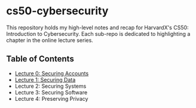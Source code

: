 # cs50-cybersecurity
This repository holds my high-level notes and recap for HarvardX's CS50: Introduction to Cybersecurity. Each sub-repo is dedicated to highlighting a chapter in the online lecture series.

## Table of Contents
- [Lecture 0: Securing Accounts](https://github.com/chan2git/cs50-cybersecurity/tree/main/lecture0-securing-accounts)
- [Lecture 1: Securing Data](https://github.com/chan2git/cs50-cybersecurity/tree/main/lecture1-securing-data)
- Lecture 2: Securing Systems
- Lecture 3: Securing Software
- Lecture 4: Preserving Privacy
